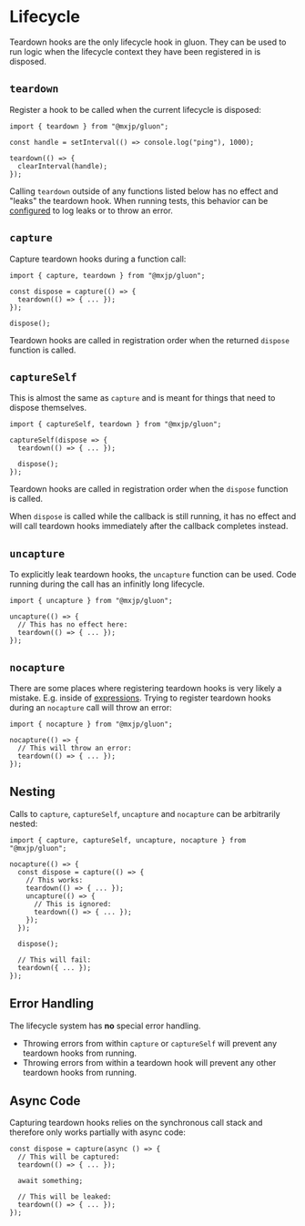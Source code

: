 # Lifecycle
Teardown hooks are the only lifecycle hook in gluon. They can be used to run logic when the lifecycle context they have been registered in is disposed.

## `teardown`
Register a hook to be called when the current lifecycle is disposed:
```tsx
import { teardown } from "@mxjp/gluon";

const handle = setInterval(() => console.log("ping"), 1000);

teardown(() => {
  clearInterval(handle);
});
```
Calling `teardown` outside of any functions listed below has no effect and "leaks" the teardown hook. When running tests, this behavior can be [configured](testing.md#leak-detection) to log leaks or to throw an error.

## `capture`
Capture teardown hooks during a function call:
```tsx
import { capture, teardown } from "@mxjp/gluon";

const dispose = capture(() => {
  teardown(() => { ... });
});

dispose();
```
Teardown hooks are called in registration order when the returned `dispose` function is called.

## `captureSelf`
This is almost the same as `capture` and is meant for things that need to dispose themselves.
```tsx
import { captureSelf, teardown } from "@mxjp/gluon";

captureSelf(dispose => {
  teardown(() => { ... });

  dispose();
});
```
Teardown hooks are called in registration order when the `dispose` function is called.

When `dispose` is called while the callback is still running, it has no effect and will call teardown hooks immediately after the callback completes instead.

## `uncapture`
To explicitly leak teardown hooks, the `uncapture` function can be used. Code running during the call has an infinitly long lifecycle.
```tsx
import { uncapture } from "@mxjp/gluon";

uncapture(() => {
  // This has no effect here:
  teardown(() => { ... });
});
```

## `nocapture`
There are some places where registering teardown hooks is very likely a mistake. E.g. inside of [expressions](signals.md#expressions). Trying to register teardown hooks during an `nocapture` call will throw an error:
```tsx
import { nocapture } from "@mxjp/gluon";

nocapture(() => {
  // This will throw an error:
  teardown(() => { ... });
});
```

## Nesting
Calls to `capture`, `captureSelf`, `uncapture` and `nocapture` can be arbitrarily nested:
```tsx
import { capture, captureSelf, uncapture, nocapture } from "@mxjp/gluon";

nocapture(() => {
  const dispose = capture(() => {
    // This works:
    teardown(() => { ... });
    uncapture(() => {
      // This is ignored:
      teardown(() => { ... });
    });
  });

  dispose();

  // This will fail:
  teardown({ ... });
});
```

## Error Handling
The lifecycle system has **no** special error handling.
+ Throwing errors from within `capture` or `captureSelf` will prevent any teardown hooks from running.
+ Throwing errors from within a teardown hook will prevent any other teardown hooks from running.

## Async Code
Capturing teardown hooks relies on the synchronous call stack and therefore only works partially with async code:
```tsx
const dispose = capture(async () => {
  // This will be captured:
  teardown(() => { ... });

  await something;

  // This will be leaked:
  teardown(() => { ... });
});
```
